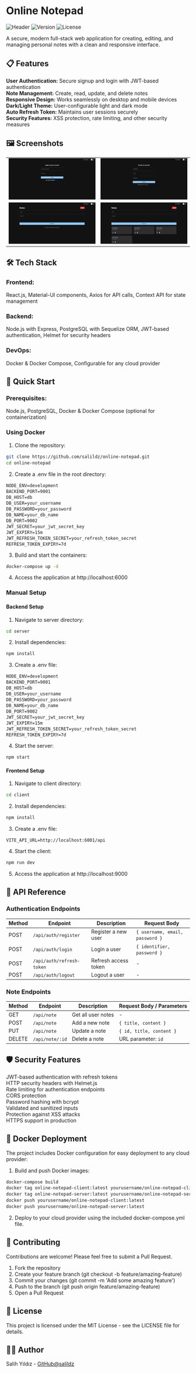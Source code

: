 # **Online Notepad**
<img alt="Header" src="https://img.shields.io/badge/Status-Active-success"> <img alt="Version" src="https://img.shields.io/badge/Version-1.0.0-blue"> <img alt="License" src="https://img.shields.io/badge/License-MIT-green">

A secure, modern full-stack web application for creating, editing, and managing personal notes with a clean and responsive interface.

## **📋 Features**

**User Authentication:** Secure signup and login with JWT-based authentication  
**Note Management:** Create, read, update, and delete notes  
**Responsive Design:** Works seamlessly on desktop and mobile devices  
**Dark/Light Theme:** User-configurable light and dark mode  
**Auto Refresh Token:** Maintains user sessions securely  
**Security Features:** XSS protection, rate limiting, and other security measures  

## **🖼️ Screenshots**

<table> <tr> <td><img src="https://github.com/salildz/online-notepad/blob/main/readmePics/login.png" alt= "Login Page"/></td> <td><img src="https://github.com/salildz/online-notepad/blob/main/readmePics/register.png" alt="Register Page" /></td> </tr> <tr> <td><img src="https://github.com/salildz/online-notepad/blob/main/readmePics/noNotes.png" alt="Note Page" /></td> <td><img src="https://github.com/salildz/online-notepad/blob/main/readmePics/4NotesEnglish.png" alt="Note Page" /></td> </tr> </table>

## **🛠️ Tech Stack**
### Frontend:
React.js, Material-UI components, Axios for API calls, Context API for state management
### Backend:
Node.js with Express, PostgreSQL with Sequelize ORM, JWT-based authentication, Helmet for security headers
### DevOps:
Docker & Docker Compose, Configurable for any cloud provider

## **🚀 Quick Start**
### Prerequisites:
Node.js, PostgreSQL, Docker & Docker Compose (optional for containerization)

### Using Docker
1. Clone the repository:
```bash
git clone https://github.com/salildz/online-notepad.git
cd online-notepad
```

2. Create a .env file in the root directory:
```
NODE_ENV=development
BACKEND_PORT=9001
DB_HOST=db
DB_USER=your_username
DB_PASSWORD=your_password
DB_NAME=your_db_name
DB_PORT=9002
JWT_SECRET=your_jwt_secret_key
JWT_EXPIRY=15m
JWT_REFRESH_TOKEN_SECRET=your_refresh_token_secret
REFRESH_TOKEN_EXPIRY=7d
```

3. Build and start the containers:
```bash
docker-compose up -d
```

4. Access the application at http://localhost:6000

### Manual Setup
#### Backend Setup
1. Navigate to server directory:
```bash
cd server
```

2. Install dependencies:
```bash
npm install
```

3. Create a .env file:
```
NODE_ENV=development
BACKEND_PORT=9001
DB_HOST=db
DB_USER=your_username
DB_PASSWORD=your_password
DB_NAME=your_db_name
DB_PORT=9002
JWT_SECRET=your_jwt_secret_key
JWT_EXPIRY=15m
JWT_REFRESH_TOKEN_SECRET=your_refresh_token_secret
REFRESH_TOKEN_EXPIRY=7d
```

4. Start the server:
```bash
npm start
```

#### Frontend Setup
1. Navigate to client directory:
```bash
cd client
```

2. Install dependencies:
```bash
npm install
```

3. Create a .env file:
```
VITE_API_URL=http://localhost:6001/api
```

4. Start the client:
```bash
npm run dev
```

5. Access the application at http://localhost:9000

## **📝 API Reference**
### Authentication Endpoints
| Method | Endpoint              | Description                    | Request Body                           |
|--------|------------------------|--------------------------------|----------------------------------------|
| POST   | `/api/auth/register`   | Register a new user            | `{ username, email, password }`         |
| POST   | `/api/auth/login`      | Login a user                   | `{ identifier, password }`              |
| POST   | `/api/auth/refresh-token` | Refresh access token        | -                                      |
| POST   | `/api/auth/logout`     | Logout a user                  | -                                      |

### Note Endpoints
| Method | Endpoint         | Description           | Request Body / Parameters              |
|--------|------------------|-----------------------|----------------------------------------|
| GET    | `/api/note`      | Get all user notes    | -                                      |
| POST   | `/api/note`      | Add a new note        | `{ title, content }`                    |
| PUT    | `/api/note`      | Update a note         | `{ id, title, content }`                |
| DELETE | `/api/note/:id`  | Delete a note         | URL parameter: `id`                    |

## **🛡️ Security Features**
JWT-based authentication with refresh tokens  
HTTP security headers with Helmet.js  
Rate limiting for authentication endpoints  
CORS protection  
Password hashing with bcrypt  
Validated and sanitized inputs  
Protection against XSS attacks  
HTTPS support in production  

## **🐳 Docker Deployment**
The project includes Docker configuration for easy deployment to any cloud provider:

1. Build and push Docker images:
```bash
docker-compose build
docker tag online-notepad-client:latest yourusername/online-notepad-client:latest
docker tag online-notepad-server:latest yourusername/online-notepad-server:latest
docker push yourusername/online-notepad-client:latest
docker push yourusername/online-notepad-server:latest
```

2. Deploy to your cloud provider using the included docker-compose.yml file.

## **🤝 Contributing**
Contributions are welcome! Please feel free to submit a Pull Request.

1. Fork the repository
2. Create your feature branch (git checkout -b feature/amazing-feature)
3. Commit your changes (git commit -m 'Add some amazing feature')
4. Push to the branch (git push origin feature/amazing-feature)
5. Open a Pull Request

## **📄 License**
This project is licensed under the MIT License - see the LICENSE file for details.

## **👨‍💻 Author**
Salih Yıldız - [GitHub@salildz](https://github.com/salildz/)
